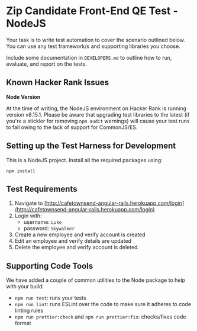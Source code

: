 # Zip Candidate Front-End QE Test - NodeJS

Your task is to write test automation to cover the scenario outlined below. You can use any test framework/s and supporting libraries you choose.

Include some documentation in `DEVELOPERS.md` to outline how to run, evaluate, and report on the tests.

## Known Hacker Rank Issues

**Node Version**

At the time of writing, the NodeJS environment on Hacker Rank is running version v8.15.1. Please be aware that upgrading test libraries to the latest (if you're a stickler for removing `npm audit` warnings) will cause your test runs to fail owing to the lack of support for CommonJS/ES.


## Setting up the Test Harness for Development

This is a NodeJS project. Install all the required packages using:

```
npm install
```

## Test Requirements

1. Navigate to [http://cafetownsend-angular-rails.herokuapp.com/login](http://cafetownsend-angular-rails.herokuapp.com/login)
1. Login with:
    * username: `Luke`
    * password: `Skywalker`
1. Create a new employee and verify account is created
1. Edit an employee and verify details are updated
1. Delete the employee and verify account is deleted.

## Supporting Code Tools

We have added a couple of common utilities to the Node package to help with your build:

- `npm run test`: runs your tests
- `npm run lint`: runs ESLint over the code to make sure it adheres to code linting rules
- `npm run prettier:check` and `npm run prettier:fix`: checks/fixes code format
